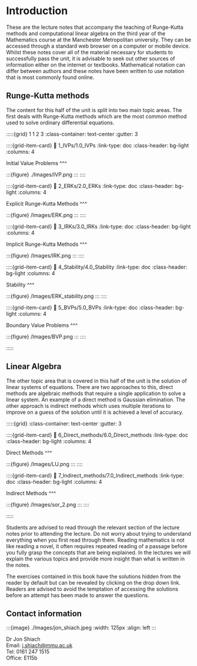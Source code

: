 # Introduction

These are the lecture notes that accompany the teaching of Runge-Kutta methods and computational linear algebra on the third year of the Mathematics course at the Manchester Metropolitan university. They can be accessed through a standard web browser on a computer or mobile device. Whilst these notes cover all of the material necessary for students to successfully pass the unit, it is advisable to seek out other sources of information either on the internet or textbooks. Mathematical notation can differ between authors and these notes have been written to use notation that is most commonly found online.

## Runge-Kutta methods

The content for this half of the unit is split into two main topic areas. The first deals with Runge-Kutta methods which are the most common method used to solve ordinary differential equations. 

:::::{grid} 1 1 2 3
:class-container: text-center
:gutter: 3

::::{grid-item-card}
:link: 1_IVPs/1.0_IVPs
:link-type: doc
:class-header: bg-light
:columns: 4

Initial Value Problems
^^^

:::{figure} ./Images/IVP.png
:::
::::

::::{grid-item-card}
:link: 2_ERKs/2.0_ERKs
:link-type: doc
:class-header: bg-light
:columns: 4

Explicit Runge-Kutta Methods
^^^

:::{figure} /Images/ERK.png
:::
::::

::::{grid-item-card}
:link: 3_IRKs/3.0_IRKs
:link-type: doc
:class-header: bg-light
:columns: 4

Implicit Runge-Kutta Methods
^^^

:::{figure} /Images/IRK.png
:::
::::

::::{grid-item-card}
:link: 4_Stability/4.0_Stability
:link-type: doc
:class-header: bg-light
:columns: 4

Stability
^^^

:::{figure} /Images/ERK_stability.png
:::
::::

::::{grid-item-card}
:link: 5_BVPs/5.0_BVPs
:link-type: doc
:class-header: bg-light
:columns: 4

Boundary Value Problems
^^^

:::{figure} /Images/BVP.png
:::
::::

:::::

## Linear Algebra

The other topic area that is covered in this half of the unit is the solution of linear systems of equations. There are two approaches to this, direct methods are algebraic methods that require a single application to solve a linear system. An example of a direct method is Gaussian elimination. The other approach is indirect methods which uses multiple iterations to improve on a guess of the solution until it is achieved a level of accuracy.

:::::{grid}
:class-container: text-center
:gutter: 3

::::{grid-item-card}
:link: 6_Direct_methods/6.0_Direct_methods
:link-type: doc
:class-header: bg-light
:columns: 4

Direct Methods
^^^

:::{figure} /Images/LU.png
:::
::::

::::{grid-item-card}
:link: 7_Indirect_methods/7.0_Indirect_methods
:link-type: doc
:class-header: bg-light
:columns: 4

Indirect Methods
^^^

:::{figure} /Images/sor_2.png
:::
::::

:::::

Students are advised to read through the relevant section of the lecture notes prior to attending the lecture. Do not worry about trying to understand everything when you first read through them. Reading mathematics is not like reading a novel, it often requires repeated reading of a passage before you fully grasp the concepts that are being explained. In the lectures we will explain the various topics and provide more insight than what is written in the notes. 

The exercises contained in this book have the solutions hidden from the reader by default but can be revealed by clicking on the drop down link. Readers are advised to avoid the temptation of accessing the solutions before an attempt has been made to answer the questions.

## Contact information
:::{image} ./Images/jon_shiach.jpeg
:width: 125px
:align: left
:::

Dr Jon Shiach <br>
Email: [j.shiach@mmu.ac.uk](mailto:j.shiach@mmu.ac.uk) <br>
Tel: 0161 247 1515 <br>
Office: E115b <br>